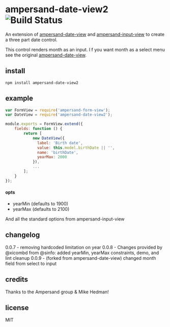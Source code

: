 # ampersand-date-view2    ![Build Status](https://travis-ci.org/thisjustin/ampersand-date-view.svg?branch=master)

An extension of
 [ampersand-date-view](https://github.com/mikehedman/ampersand-date-view) and
 [ampersand-input-view](https://github.com/AmpersandJS/ampersand-input-view) to create a three part date control.

This control renders month as an input. I
f you want month as a select menu see the original [ampersand-date-view](https://github.com/mikehedman/ampersand-date-view). 

## install
```
npm install ampersand-date-view2
```

## example

```javascript
var FormView = require('ampersand-form-view');
var DateView = require('ampersand-date-view2');

module.exports = FormView.extend({
    fields: function () {
        return [
            new DateView({
              label: 'Birth date',
              value: this.model.birthDate || '',
              name: 'birthDate',
              yearMax: 2000
            }),
            ...
        ];
    }
});

```

#### opts

- yearMin   (defaults to 1900)
- yearMax   (defaults to 2100)

And all the standard options from ampersand-input-view

## changelog
0.0.7 - removing hardcoded limitation on year
0.0.8 - Changes provided by @xicombd from @sinfo: added yearMin, yearMax constraints, demo, and lint cleanup 
0.0.9 - (forked from ampersand-date-view) changed month field from select to input

## credits

Thanks to the Ampersand group & Mike Hedman!

## license

MIT

